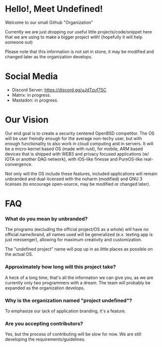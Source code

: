 # Hello!, Meet Undefined!

Welcome to our small Github "Organization"

Currently we are just dropping our useful little projects/code/snippet here that we are using to make a bigger project with! 
(hopefully it will help someone out) 

Please note that this information is not set in stone, it may be modified and changed later as the organization develops. 

# Social Media

- Discord Server: https://discord.gg/uJdTzuf7SC
- Matrix: in progress.
- Mastadon: in progress.

# Our Vision

Our end goal is to create a security centered OpenBSD competitor. The OS will be user freindly enough for the average non-techy user, but with enough functionality to also work in cloud computing and in servers. It will be a micro-kernel based OS (made with rust), for mobile, ARM based devices that is shipped with WEB3 and privacy focused applications (w/ IOTA or another DAG network), with iOS-like finesse and PureOS-like real-convergence.

Not only will the OS include these features, included applications will remain unbranded and dual-licensed with the noharm (modified) and GNU 3 licenses (to encourage open-source, may be modified or changed later). 

# FAQ 

### What do you mean by unbranded? 

The programs (excluding the official project/OS as a whole) will have no official name/brand, all names used will be generalized (e.x. texting app is just messenger), allowing for maximum creativity and customization. 

The "undefined project" name will pop up in as little places as possible on the actual OS. 

### Approximately how long will this project take?

A heck of a long time, that's all the information we can give you, as we are currently only two programmers with a dream. The team will probably be expanded as the organization develops. 

### Why is the organization named "project undefined"?

To emphasize our lack of application branding, it's a feature. 

### Are you accepting contributors?

Yes, but the process of contributing will be slow for now. We are still developing the requirements/guidelines. 





